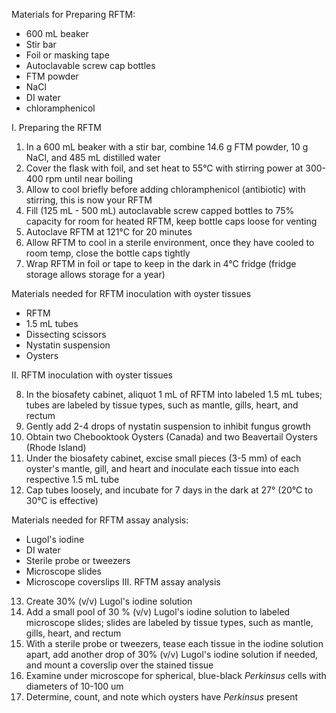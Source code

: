 Materials for Preparing RFTM: 
- 600 mL beaker 
- Stir bar 
- Foil or masking tape
- Autoclavable screw cap bottles
- FTM powder
- NaCl
- DI water
- chloramphenicol

I. Preparing the RFTM
1. In a 600 mL beaker with a stir bar, combine 14.6 g FTM powder, 10 g NaCl, and 485 mL distilled water
2. Cover the flask with foil, and set heat to 55°C with stirring power at 300-400 rpm until near boiling
3. Allow to cool briefly before adding chloramphenicol (antibiotic) with stirring, this is now your RFTM
4. Fill (125 mL - 500 mL) autoclavable screw capped bottles to 75% capacity for room for heated RFTM, keep bottle caps loose for venting
5. Autoclave RFTM at 121°C for 20 minutes
6. Allow RFTM to cool in a sterile environment, once they have cooled to room temp, close the bottle caps tightly
7. Wrap RFTM in foil or tape to keep in the dark in 4°C fridge (fridge storage allows storage for a year)

Materials needed for RFTM inoculation with oyster tissues
- RFTM
- 1.5 mL tubes
- Dissecting scissors
- Nystatin suspension
- Oysters 

II. RFTM inoculation with oyster tissues

8. In the biosafety cabinet, aliquot 1 mL of RFTM into labeled 1.5 mL tubes; tubes are labeled by tissue types, such as mantle, gills, heart, and rectum
9. Gently add 2-4 drops of nystatin suspension to inhibit fungus growth
10. Obtain two Chebooktook Oysters (Canada) and two Beavertail Oysters (Rhode Island)
11. Under the biosafety cabinet, excise small pieces (3-5 mm) of each oyster's mantle, gill, and heart and inoculate each tissue into each respective 1.5 mL tube
12. Cap tubes loosely, and incubate for 7 days in the dark at 27° (20°C to 30°C is effective)

Materials needed for RFTM assay analysis:
- Lugol's iodine
- DI water
- Sterile probe or tweezers
- Microscope slides
- Microscope coverslips
III. RFTM assay analysis
13. Create 30% (v/v) Lugol's iodine solution
14. Add a small pool of 30 % (v/v) Lugol's iodine solution to labeled microscope slides; slides are labeled by tissue types, such as mantle, gills, heart, and rectum
15. With a sterile probe or tweezers, tease each tissue in the iodine solution apart, add another drop of 30% (v/v) Lugol's iodine solution if needed, and mount a coverslip over the stained tissue
16. Examine under microscope for spherical, blue-black *Perkinsus* cells with diameters of 10-100 um
17. Determine, count, and note which oysters have *Perkinsus* present
	
